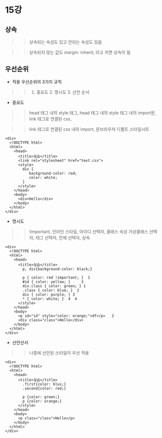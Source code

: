 # 15강

## 상속

>> 상속되는 속성도 있고 안되는 속성도 있음

>> 상속되지 않는 값도 margin: inherit; 라고 치면 상속이 됨


## 우선순위

* 적용 우선순위의 3가지 규칙

>> 1. 중요도   2. 명시도   3. 선언 순서

* 중요도

>> head 태그 내의 style 태그, head 태그 내의 style 태그 내의 import문, link 태그로 연결된 css,

>> link 태그로 연결된 css 내의 import, 문브라우저 디폴트 스타일시트

~~~~
<div>
  <!DOCTYPE html>
  <html>
    <head>
      <title>실습</title>
      <link rel="stylesheet" href="text.css">
      <style>
        div {
           background-color: red;
           color: white;
        }
      </style>
    </head>
    <body>
      <div>Hello</div>
    </body>
  </html>
</div>
~~~~

* 명시도

>> !important, 인라인 스타일, 아이디 선택자, 클래스 속성 가상클래스 선택자, 태그 선택자, 전체 선택자, 상속

~~~~
<div>
  <!DOCTYPE html>
  <html>
    <head>
      <title>실습</title>
        p, div{background-color: black;}
        
        p { color: red !important; }  1
        #id { color: yellow; }     3
        div.class { color: green; } 1
        .class { color: blue; }  2
        div { color: purple; } 3
        * { color: white; }  4  4 
      </style>
    </head>
    <body>
      <p id="id" style="color: orange;">df</p>   2
      <div class="class">Hello</div>
    </body>
  </html>
</div>
~~~~

* 선언선서

>> 나중에 선언된 스타일이 우선 적용
~~~~
<div>
  <!DOCTYPE html>
  <html>
    <head>
      <title>실습</title>
        .first{color: blus;}
        .second{color: red;}
        
        p {color: green;}
        p {color: orange;}
      </style>
    </head>
    <body>
      <p class="class">Hello</p>
    </body>
  </html>
</div>
~~~~
